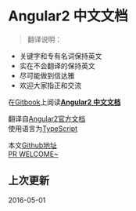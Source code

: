 # Angular2 中文文档

> 翻译说明：  
* 关键字和专有名词保持英文
* 实在不会翻译的保持英文
* 尽可能做到信达雅
* 欢迎大家指正和交流

在[Gitbook](https://www.gitbook.com)上阅读[**Angular2 中文文档**](https://emeryao.gitbooks.io/angular2-docs/content/)

翻译自[Angular2官方文档](https://angular.io/docs/ts/latest/)  
使用语言为[TypeScript](http://www.typescriptlang.org/)

本文[Github地址](https://github.com/Emeryao/angular2-docs)  
[PR WELCOME~](https://github.com/Emeryao/angular2-docs/pulls)

## 上次更新
2016-05-01